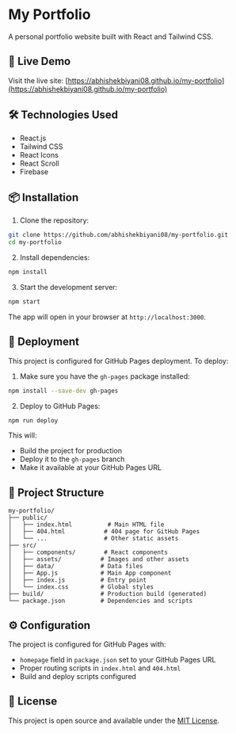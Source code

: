 # My Portfolio

A personal portfolio website built with React and Tailwind CSS.

## 🚀 Live Demo

Visit the live site: [https://abhishekbiyani08.github.io/my-portfolio](https://abhishekbiyani08.github.io/my-portfolio)

## 🛠️ Technologies Used

- React.js
- Tailwind CSS
- React Icons
- React Scroll
- Firebase

## 📦 Installation

1. Clone the repository:

```bash
git clone https://github.com/abhishekbiyani08/my-portfolio.git
cd my-portfolio
```

2. Install dependencies:

```bash
npm install
```

3. Start the development server:

```bash
npm start
```

The app will open in your browser at `http://localhost:3000`.

## 🚀 Deployment

This project is configured for GitHub Pages deployment. To deploy:

1. Make sure you have the `gh-pages` package installed:

```bash
npm install --save-dev gh-pages
```

2. Deploy to GitHub Pages:

```bash
npm run deploy
```

This will:

- Build the project for production
- Deploy it to the `gh-pages` branch
- Make it available at your GitHub Pages URL

## 📁 Project Structure

```
my-portfolio/
├── public/
│   ├── index.html          # Main HTML file
│   ├── 404.html           # 404 page for GitHub Pages
│   └── ...                # Other static assets
├── src/
│   ├── components/        # React components
│   ├── assets/           # Images and other assets
│   ├── data/             # Data files
│   ├── App.js            # Main App component
│   ├── index.js          # Entry point
│   └── index.css         # Global styles
├── build/                # Production build (generated)
└── package.json          # Dependencies and scripts
```

## ⚙️ Configuration

The project is configured for GitHub Pages with:

- `homepage` field in `package.json` set to your GitHub Pages URL
- Proper routing scripts in `index.html` and `404.html`
- Build and deploy scripts configured

## 📝 License

This project is open source and available under the [MIT License](LICENSE).
